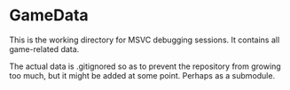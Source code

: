 # GameData

This is the working directory for MSVC debugging sessions.  It contains all game-related data.

The actual data is .gitignored so as to prevent the repository from growing too much, but it might be added at some point.  Perhaps as a submodule.